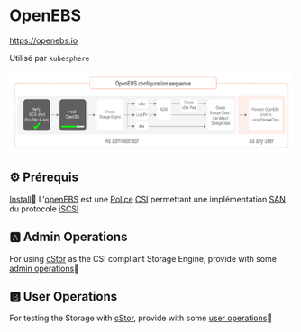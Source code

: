 # OpenEBS

https://openebs.io

Utilisé par `kubesphere`

<img src="../../images/1-config-sequence.svg" width="657" height="145"> </img>

## :gear: Prérequis

[Install](install.md):pinching_hand: L'[openEBS](https://openebs.io) est une [Police](https://kubernetes-csi.github.io/docs/drivers.html) [CSI](https://kubernetes-csi.github.io/docs/) permettant une implémentation [SAN](https://en.wikipedia.org/wiki/Storage_area_network) du protocole [iSCSI](https://en.wikipedia.org/wiki/ISCSI) 

## :a: Admin Operations

For using [cStor](https://docs.openebs.io/docs/next/cstor.html) as the CSI compliant Storage Engine, provide with some [admin operations](adminop.md):pinching_hand:

## :b: User Operations

For testing the Storage with [cStor](https://docs.openebs.io/docs/next/cstor.html), provide with some [user operations](userop.md):pinching_hand:

